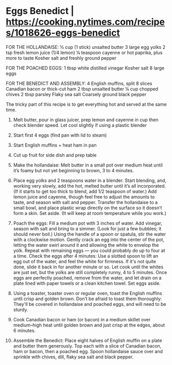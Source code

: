 # Eggs Benedict | https://cooking.nytimes.com/recipes/1018626-eggs-benedict

FOR THE HOLLANDAISE:
½ cup (1 stick) unsalted butter
3 large egg yolks
2 tsp fresh lemon juice (1/4 lemon)
¼ teaspoon cayenne or hot paprika, plus more to taste
Kosher salt and freshly ground pepper

FOR THE POACHED EGGS:
1 tbsp white distilled vinegar
Kosher salt
8 large eggs

FOR THE BENEDICT AND ASSEMBLY:
4 English muffins, split
8 slices Canadian bacon or thick-cut ham
2 tbsp unsalted butter
¼ cup chopped chives
2 tbsp parsley
Flaky sea salt
Coarsely ground black pepper

The tricky part of this recipe is to get everything hot and served at the same time.

1. Melt butter, pour in glass juicer, prep lemon and cayenne in cup then check blender speed. Let cool slightly if using a plastic blender
2. Start first 4 eggs (find pan with lid to steam)
3. Start English muffins + heat ham in pan
4. Cut up fruit for side dish and prep table


1. Make the hollandaise: Melt butter in a small pot over medium heat until it’s foamy but not yet beginning to brown, 3 to 4 minutes.

2. Place egg yolks and 2 teaspoons water in a blender. Start blending, and, working very slowly, add the hot, melted butter until it’s all incorporated. (If it starts to get too thick to blend, add 1/2 teaspoon of water.) Add lemon juice and cayenne, though feel free to adjust the amounts to taste, and season with salt and pepper. Transfer the hollandaise to a small bowl, and place plastic wrap directly on the surface so it doesn’t form a skin. Set aside. (It will keep at room temperature while you work.)

3. Poach the eggs: Fill a medium pot with 3 inches of water. Add vinegar, season with salt and bring to a simmer. (Look for just a few bubbles; it should never boil.) Using the handle of a spoon or spatula, stir the water with a clockwise motion. Gently crack an egg into the center of the pot, letting the water swirl around it and allowing the white to envelop the yolk. Repeat with remaining eggs — you could probably do up to four at a time. Check the eggs after 4 minutes: Use a slotted spoon to lift an egg out of the water, and feel the white for firmness. If it's not quite done, slide it back in for another minute or so. Let cook until the whites are just set, but the yolks are still completely runny, 4 to 5 minutes. Once eggs are perfectly poached, remove from the water, and let drain on a plate lined with paper towels or a clean kitchen towel. Set eggs aside.

4. Using a toaster, toaster oven or regular oven, toast the English muffins until crisp and golden brown. Don’t be afraid to toast them thoroughly: They'll be covered in hollandaise and poached eggs, and will need to be sturdy.

5. Cook Canadian bacon or ham (or bacon) in a medium skillet over medium–high heat until golden brown and just crisp at the edges, about 6 minutes.

6. Assemble the Benedict: Place eight halves of English muffin on a plate and butter them generously. Top each with a slice of Canadian bacon, ham or bacon, then a poached egg. Spoon hollandaise sauce over and sprinkle with chives, dill, flaky sea salt and black pepper.